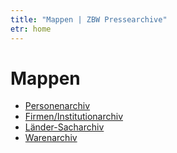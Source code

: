 ```yaml
---
title: "Mappen | ZBW Pressearchive"
etr: home
---
```

# Mappen

* [Personenarchiv](pe)
* [Firmen/Institutionarchiv](co)
* [Länder-Sacharchiv](sh)
* [Warenarchiv](wa)
